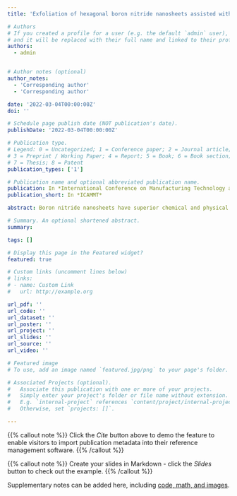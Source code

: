 ```yaml
---
title: 'Exfoliation of hexagonal boron nitride nanosheets assisted with covalent organic frameworks by ball-milling'

# Authors
# If you created a profile for a user (e.g. the default `admin` user), write the username (folder name) here
# and it will be replaced with their full name and linked to their profile.
authors:
  - admin


# Author notes (optional)
author_notes:
  - 'Corresponding author'
  - 'Corresponding author'

date: '2022-03-04T00:00:00Z'
doi: ''

# Schedule page publish date (NOT publication's date).
publishDate: '2022-03-04T00:00:00Z'

# Publication type.
# Legend: 0 = Uncategorized; 1 = Conference paper; 2 = Journal article;
# 3 = Preprint / Working Paper; 4 = Report; 5 = Book; 6 = Book section;
# 7 = Thesis; 8 = Patent
publication_types: ['1']

# Publication name and optional abbreviated publication name.
publication: In *International Conference on Manufacturing Technology and Applied Materials*
publication_short: In *ICAMMT*

abstract: Boron nitride nanosheets have superior chemical and physical properties. However, there are many problems in the preparation of hexagonal boron nitride nanosheets, and an effective exfoliation method is still lacking. To solve this problem, this paper intends to obtain boron nitride nanosheets by ball milling using TpPa from COFs material as a ball milling aid, and to investigate various factors affecting the ball milling effect. The h-BN obtained by using some other polymer materials such as starch and pvp as ball milling aids were compared with the h-BN peeled by using COFs materials as ball milling aids, and the results showed that the peeling effect of using TpPa as ball milling aids was not satisfactory because the structure of COFs materials was too stable. This paper also further conducted ball milling experiments on a variety of dry auxiliaries and compared them according to the ball milling effect The strength, friction, softening point and hardness were analyzed by machine learning. The analysis revealed that these aspects affect the cross-sectional area, thickness and aspect ratio of h-BN nanosheets. To obtain good h-BN nanosheets, the main conclusions of this paper are as follows:For the cross-sectional area of hBN:the bond strength, friction, hardness and softening point of the ball milling agents have a strong influence on it and are positively correlated with it, while the friction and softening point of the ball milling agents are negatively correlated with it. For the thickness of hBN the bond strength and decomposition point of ball abrasives have influence on it, but not much, while hardness, softening point and contact angle have more influence on it, and hardness and contact angle are positively correlated with it, and softening point is negatively correlated with it. For the aspect ratio of hBNS:the hardness, softening point and contact angle of the ball abrasive have a greater effect on it, while the softening point has the greatest effect on it with a positive trend and the hardness and contact angle with a negative trend.

# Summary. An optional shortened abstract.
summary: 

tags: []

# Display this page in the Featured widget?
featured: true

# Custom links (uncomment lines below)
# links:
# - name: Custom Link
#   url: http://example.org

url_pdf: ''
url_code: ''
url_dataset: ''
url_poster: ''
url_project: ''
url_slides: ''
url_source: ''
url_video: ''

# Featured image
# To use, add an image named `featured.jpg/png` to your page's folder.

# Associated Projects (optional).
#   Associate this publication with one or more of your projects.
#   Simply enter your project's folder or file name without extension.
#   E.g. `internal-project` references `content/project/internal-project/index.md`.
#   Otherwise, set `projects: []`.

---
```


{{% callout note %}}
Click the _Cite_ button above to demo the feature to enable visitors to import publication metadata into their reference management software.
{{% /callout %}}

{{% callout note %}}
Create your slides in Markdown - click the _Slides_ button to check out the example.
{{% /callout %}}

Supplementary notes can be added here, including [code, math, and images](https://wowchemy.com/docs/writing-markdown-latex/).
